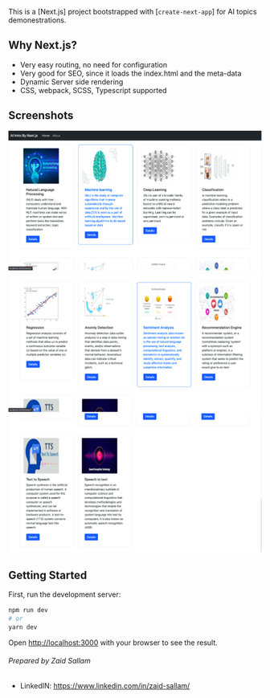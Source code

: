 This is a [Next.js] project bootstrapped with [`create-next-app`] for AI topics demonestrations.

## Why Next.js?

- Very easy routing, no need for configuration
- Very good for SEO, since it loads the index.html and the meta-data
- Dynamic Server side rendering
- CSS, webpack, SCSS, Typescript supported


## Screenshots
![Alt text](https://github.com/zaidsallam10/next.js-ai/blob/main/public/s1.png "Homepage")
![Alt text](https://github.com/zaidsallam10/next.js-ai/blob/main/public/s2.png "Homepage")
![Alt text](https://github.com/zaidsallam10/next.js-ai/blob/main/public/s3.png "Homepage")


## Getting Started

First, run the development server:

```bash
npm run dev
# or
yarn dev
```

Open [http://localhost:3000](http://localhost:3000) with your browser to see the result.

###### Prepared by Zaid Sallam

- LinkedIN: https://www.linkedin.com/in/zaid-sallam/
